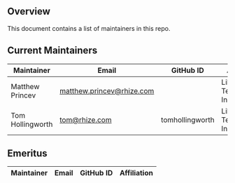 ## Overview

This document contains a list of maintainers in this repo.

## Current Maintainers

| Maintainer         | Email                        | GitHub ID                  | Affiliation             |
| ------------------ | ---------------------------- | -------------------------- | ----------------------- |
| Matthew Princev    | matthew.princev@rhize.com    |                            | Libre Technologies Inc. |
| Tom Hollingworth   | tom@rhize.com                | tomhollingworth            | Libre Technologies Inc. |


## Emeritus

| Maintainer         | Email                        | GitHub ID                  | Affiliation             |
| ------------------ | ---------------------------- | -------------------------- | ----------------------- |